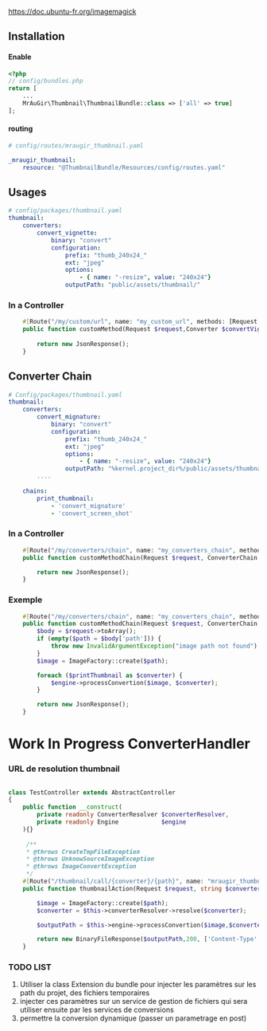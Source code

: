

https://doc.ubuntu-fr.org/imagemagick

## Installation

#### Enable

```php
<?php
// config/bundles.php
return [
    ...
    MrAuGir\Thumbnail\ThumbnailBundle::class => ['all' => true]
];

```

#### routing
```yaml
# config/routes/mraugir_thumbnail.yaml

_mraugir_thumbnail:
    resource: "@ThumbnailBundle/Resources/config/routes.yaml"
```

## Usages
```yaml
# config/packages/thumbnail.yaml
thumbnail:
    converters:
        convert_vignette:
            binary: "convert"
            configuration:
                prefix: "thumb_240x24_"
                ext: "jpeg"
                options:
                    - { name: "-resize", value: "240x24"}
                outputPath: "public/assets/thumbnail/"

```

### In a Controller
```php
    #[Route("/my/custom/url", name: "my_custom_url", methods: [Request::METHOD_GET])]
    public function customMethod(Request $request,Converter $convertVignette) : JsonResponse {
        
        return new JsonResponse();
    }
```


## Converter Chain

```yaml
# Config/packages/thumbnail.yaml
thumbnail:
    converters:
        convert_mignature:
            binary: "convert"
            configuration:
                prefix: "thumb_240x24_"
                ext: "jpeg"
                options:
                    - { name: "-resize", value: "240x24"}
                outputPath: "%kernel.project_dir%/public/assets/thumbnail/"
        ....
        
    chains:
        print_thumbnail:
            - 'convert_mignature'
            - 'convert_screen_shot'
```

### In a Controller

```php
    #[Route("/my/converters/chain", name: "my_converters_chain", methods: [Request::METHOD_GET])]
    public function customMethodChain(Request $request, ConverterChain $printThumbnail) : JsonResponse {

        return new JsonResponse();
    }
```

### Exemple

```php
    #[Route("/my/converters/chain", name: "my_converters_chain", methods: [Request::METHOD_POST])]
    public function customMethodChain(Request $request, ConverterChain $printThumbnail, Engine $engine) : JsonResponse {
        $body = $request->toArray();
        if (empty($path = $body['path'])) {
            throw new InvalidArgumentException("image path not found");
        }
        $image = ImageFactory::create($path);

        foreach ($printThumbnail as $converter) {
            $engine->processConvertion($image, $converter);
        }

        return new JsonResponse();
    }
```

# Work In Progress ConverterHandler
### URL de resolution thumbnail
```php

class TestController extends AbstractController
{
    public function __construct(
        private readonly ConverterResolver $converterResolver,
        private readonly Engine            $engine
    ){}
    
     /**
     * @throws CreateTmpFileException
     * @throws UnknowSourceImageException
     * @throws ImageConvertException
     */
    #[Route("/thumbnail/call/{converter}/{path}", name: "mraugir_thumbnail_converter", requirements: ["path" => ".+" ], methods: ["GET"])]
    public function thumbnailAction(Request $request, string $converter, string $path) : Response {

        $image = ImageFactory::create($path);
        $converter = $this->converterResolver->resolve($converter);

        $outputPath = $this->engine->processConvertion($image,$converter);

        return new BinaryFileResponse($outputPath,200, ['Content-Type' => "image/jpeg"]);
    }
```

### TODO LIST

1. Utiliser la class Extension du bundle pour injecter les paramètres sur les path du projet, des fichiers temporaires
2. injecter ces paramètres sur un service de gestion de fichiers qui sera utiliser ensuite par les services de conversions
3. permettre la conversion dynamique (passer un parametrage en post)